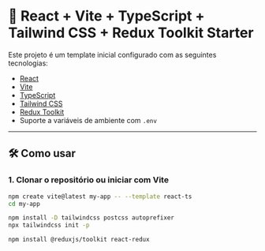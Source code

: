 # 🚀 React + Vite + TypeScript + Tailwind CSS + Redux Toolkit Starter

Este projeto é um template inicial configurado com as seguintes tecnologias:

- [React](https://reactjs.org/)
- [Vite](https://vitejs.dev/)
- [TypeScript](https://www.typescriptlang.org/)
- [Tailwind CSS](https://tailwindcss.com/)
- [Redux Toolkit](https://redux-toolkit.js.org/)
- Suporte a variáveis de ambiente com `.env`

---

## 🛠️ Como usar

### 1. Clonar o repositório ou iniciar com Vite

```bash
npm create vite@latest my-app -- --template react-ts
cd my-app

npm install -D tailwindcss postcss autoprefixer
npx tailwindcss init -p

npm install @reduxjs/toolkit react-redux

```